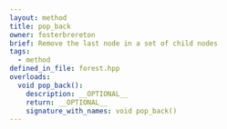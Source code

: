 ```yaml
---
layout: method
title: pop_back
owner: fosterbrereton
brief: Remove the last node in a set of child nodes
tags:
  - method
defined_in_file: forest.hpp
overloads:
  void pop_back():
    description: __OPTIONAL__
    return: __OPTIONAL__
    signature_with_names: void pop_back()
---
```

